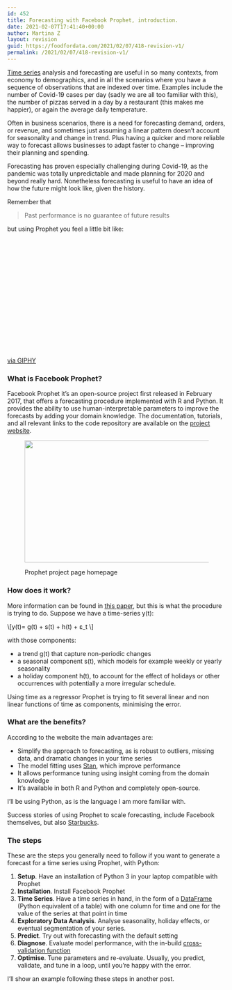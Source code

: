 ```yaml
---
id: 452
title: Forecasting with Facebook Prophet, introduction.
date: 2021-02-07T17:41:40+00:00
author: Martina Z
layout: revision
guid: https://foodfordata.com/2021/02/07/418-revision-v1/
permalink: /2021/02/07/418-revision-v1/
---
```

<a rel="noreferrer noopener" href="https://en.wikipedia.org/wiki/Time_series#:~:text=Most%20commonly%2C%20a%20time%20series,the%20Dow%20Jones%20Industrial%20Average." target="_blank">Time series</a> analysis and forecasting are useful in so many contexts, from economy to demographics, and in all the scenarios where you have a sequence of observations that are indexed over time. Examples include the number of Covid-19 cases per day (sadly we are all too familiar with this), the number of pizzas served in a day by a restaurant (this makes me happier), or again the average daily temperature. 

Often in business scenarios, there is a need for forecasting demand, orders, or revenue, and sometimes just assuming a linear pattern doesn&#8217;t account for seasonality and change in trend. Plus having a quicker and more reliable way to forecast allows businesses to adapt faster to change &#8211; improving their planning and spending. 

Forecasting has proven especially challenging during Covid-19, as the pandemic was totally unpredictable and made planning for 2020 and beyond really hard. Nonetheless forecasting is useful to have an idea of how the future might look like, given the history. 

Remember that

<blockquote class="wp-block-quote">
  <p>
    Past performance is no guarantee of future results
  </p>
</blockquote>

but using Prophet you feel a little bit like:

<div style="width:100%;height:0;padding-bottom:51%;position:relative;">
</div>

[via GIPHY](https://giphy.com/gifs/black-and-white-bw-jim-carrey-mEcpw2615iy5y)

### What is Facebook Prophet?

Facebook Prophet it&#8217;s an open-source project first released in February 2017, that offers a forecasting procedure implemented with R and Python. It provides the ability to use human-interpretable parameters to improve the forecasts by adding your domain knowledge. The documentation, tutorials, and all relevant links to the code repository are available on the <a rel="noreferrer noopener" href="https://facebook.github.io/prophet/" data-type="URL" data-id="https://facebook.github.io/prophet/" target="_blank">project website</a>.<figure class="wp-block-image size-large">

<img width="1024" height="280" src="https://foodfordata.com/wp-content/uploads/2021/02/Screenshot-from-2021-02-07-17-30-02-1024x280.png" alt="" class="wp-image-441" srcset="http://foodfordata.com/wp-content/uploads/2021/02/Screenshot-from-2021-02-07-17-30-02-1024x280.png 1024w, http://foodfordata.com/wp-content/uploads/2021/02/Screenshot-from-2021-02-07-17-30-02-300x82.png 300w, http://foodfordata.com/wp-content/uploads/2021/02/Screenshot-from-2021-02-07-17-30-02-768x210.png 768w, http://foodfordata.com/wp-content/uploads/2021/02/Screenshot-from-2021-02-07-17-30-02.png 1483w" sizes="(max-width: 1024px) 100vw, 1024px" /> <figcaption>Prophet project page homepage</figcaption></figure> 

### How does it work?

More information can be found in <a rel="noreferrer noopener" href="https://peerj.com/preprints/3190/" target="_blank">this paper</a>, but this is what the procedure is trying to do. Suppose we have a time-series y(t):

<div class="wp-block-mathml-mathmlblock">
  \[y(t)= g(t) + s(t) + h(t) + ε_t \]
</div>

with those components:

  * a trend g(t) that capture non-periodic changes
  * a seasonal component s(t), which models for example weekly or yearly seasonality
  * a holiday component h(t), to account for the effect of holidays or other occurrences with potentially a more irregular schedule.

Using time as a regressor Prophet is trying to fit several linear and non linear functions of time as components, minimising the error.

### What are the benefits?

According to the website the main advantages are:

  * Simplify the approach to forecasting, as is robust to outliers, missing data, and dramatic changes in your time series
  * The model fitting uses <a rel="noreferrer noopener" href="https://mc-stan.org/" target="_blank">Stan</a>, which improve performance
  * It allows performance tuning using insight coming from the domain knowledge
  * It&#8217;s available in both R and Python and completely open-source.

I&#8217;ll be using Python, as is the language I am more familiar with.

Success stories of using Prophet to scale forecasting, include Facebook themselves, but also [Starbucks](https://www.slideshare.net/NavinAlbert/how-starbucks-forecasts-demand-at-scale-with-facebook-prophet-and-databricks). 

### The steps

These are the steps you generally need to follow if you want to generate a forecast for a time series using Prophet, with Python:

  1. **Setup**. Have an installation of Python 3 in your laptop compatible with Prophet
  2. **Installation**. Install Facebook Prophet
  3. **Time Series**. Have a time series in hand, in the form of a <a rel="noreferrer noopener" href="https://pandas.pydata.org/pandas-docs/stable/user_guide/dsintro.html#dataframe" target="_blank">DataFrame</a> (Python equivalent of a table) with one column for time and one for the value of the series at that point in time
  4. **Exploratory Data Analysis**. Analyse seasonality, holiday effects, or eventual segmentation of your series.
  5. **Predict**. Try out with forecasting with the default setting
  6. **Diagnose**. Evaluate model performance, with the in-build [cross-validation function](https://facebook.github.io/prophet/docs/diagnostics.html)
  7. **Optimise**. Tune parameters and re-evaluate. Usually, you predict, validate, and tune in a loop, until you&#8217;re happy with the error.

I&#8217;ll show an example following these steps in another post.